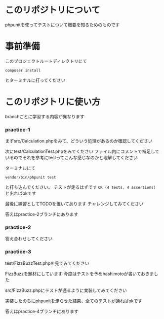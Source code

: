 # このリポジトリについて

phpunitを使ってテストについて概要を知るためのものです

# 事前準備

このプロジェクトルートディレクトリにて
```
composer install
```
とターミナルに打ってください

# このリポジトリに使い方

branchごとに学習する内容が異なります

### practice-1

まずsrc/Calculation.phpをみて、どういう処理があるのか確認してください

次にtest/CalculationTest.phpをみてください
ファイル内にコメントで補足しているのでそれを参考にtestってこんな感じなのかと理解してください

ターミナルにて
```
vendor/bin/phpunit test
```
と打ち込んでください。
テストが走るはずです
`OK (4 tests, 4 assertions)` と出ればokです

最後に練習としてTODOを置いてあります
チャレンジしてみてください

答えはpractice-2ブランチにあります

### practice-2

答え合わせしてください

### practice-3

test/FizzBuzzTest.phpを見てみてください

FizzBuzzを題材にしています
今度はテストを予めhashimotoが書いておきました

src/FizzBuzz.phpにテストが通るように実装してみてください

実装したのちにphpunitを走らせた結果、全てのテストが通ればokです

答えはpractice-4ブランチにあります
